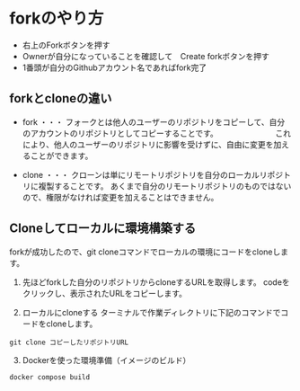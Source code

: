 # forkのやり方

* 右上のForkボタンを押す
* Ownerが自分になっていることを確認して　Create forkボタンを押す
* 1番頭が自分のGithubアカウント名であればfork完了

## forkとcloneの違い
* fork ・・・ フォークとは他人のユーザーのリポジトリをコピーして、自分のアカウントのリポジトリとしてコピーすることです。
  　　　　　　　これにより、他人のユーザーのリポジトリに影響を受けずに、自由に変更を加えることができます。
  
* clone ・・・ クローンは単にリモートリポジトリを自分のローカルリポジトリに複製することです。
              あくまで自分のリモートリポジトリのものではないので、権限がなければ変更を加えることはできません。

## Cloneしてローカルに環境構築する
forkが成功したので、git cloneコマンドでローカルの環境にコードをcloneします。

1. 先ほどforkした自分のリポジトリからcloneするURLを取得します。
   codeをクリックし、表示されたURLをコピーします。

2. ローカルにcloneする
   ターミナルで作業ディレクトリに下記のコマンドでコードをcloneします。
```
git clone コピーしたリポジトリURL
```

3. Dockerを使った環境準備（イメージのビルド）
```
docker compose build
```

